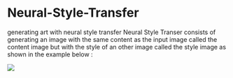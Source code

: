 # Neural-Style-Transfer
generating art with neural style transfer
Neural Style Transer consists of generating an image with the same content as the input image called the content image but with the style of an other image called the style image as shown in the example below : 


<img src=“https://github.com/medardif123/Neural-Style-Transfer/blob/main/paris.jpg” />
